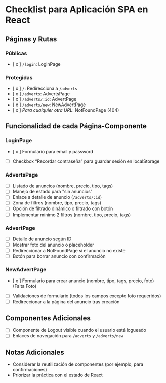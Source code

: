 # Checklist para Aplicación SPA en React

## Páginas y Rutas
### Públicas
- [ x ] `/login`: LoginPage

### Protegidas
- [ x ] `/`: Redirecciona a `/adverts`
- [ x ] `/adverts`: AdvertsPage
- [ x ] `/adverts/:id`: AdvertPage
- [ x ] `/adverts/new`: NewAdvertPage
- [ x ] *Para cualquier otra URL*: NotFoundPage (404)

## Funcionalidad de cada Página-Componente
### LoginPage
- [ x ] Formulario para email y password
- [ ] Checkbox “Recordar contraseña” para guardar sesión en localStorage

### AdvertsPage
- [  ] Listado de anuncios (nombre, precio, tipo, tags)
- [ ] Manejo de estado para "sin anuncios"
- [ ] Enlace a detalle de anuncio (`/adverts/:id`)
- [ ] Zona de filtros (nombre, tipo, precio, tags)
- [ ] Opción de filtrado dinámico o filtrado con botón
- [ ] Implementar mínimo 2 filtros (nombre, tipo, precio, tags)

### AdvertPage
- [ ] Detalle de anuncio según ID
- [ ] Mostrar foto del anuncio o placeholder
- [ ] Redireccionar a NotFoundPage si el anuncio no existe
- [ ] Botón para borrar anuncio con confirmación

### NewAdvertPage
- [ x ] Formulario para crear anuncio (nombre, tipo, tags, precio, foto)
(Falta Foto)
- [ ] Validaciones de formulario (todos los campos excepto foto requeridos)
- [ ] Redireccionar a la página del anuncio tras creación

## Componentes Adicionales
- [ ] Componente de Logout visible cuando el usuario está logueado
- [ ] Enlaces de navegación para `/adverts` y `/adverts/new`

## Notas Adicionales
- Considerar la reutilización de componentes (por ejemplo, para confirmaciones)
- Priorizar la práctica con el estado de React
